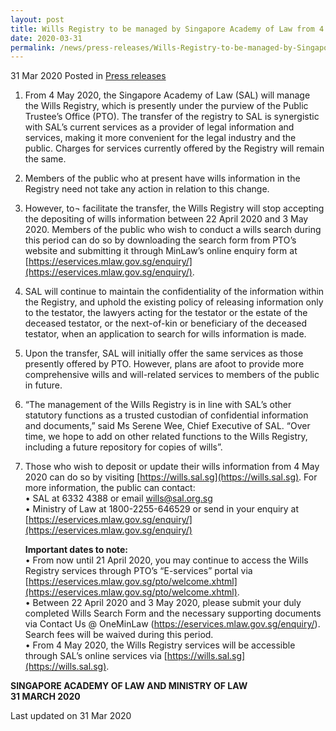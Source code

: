 ```yaml
---
layout: post
title: Wills Registry to be managed by Singapore Academy of Law from 4 May 2020
date: 2020-03-31
permalink: /news/press-releases/Wills-Registry-to-be-managed-by-Singapore-Academy-of-Law-from-4-May-2020
---
```


31 Mar 2020 Posted in [Press releases](/news/press-releases)

1.	From 4 May 2020, the Singapore Academy of Law (SAL) will manage the Wills Registry, which is presently under the purview of the Public Trustee’s Office (PTO). The transfer of the registry to SAL is synergistic with SAL’s current services as a provider of legal information and services, making it more convenient for the legal industry and the public. Charges for services currently offered by the Registry will remain the same.

2.	Members of the public who at present have wills information in the Registry need not take any action in relation to this change.

3.	However, to¬ facilitate the transfer, the Wills Registry will stop accepting the depositing of wills information between 22 April 2020 and 3 May 2020. Members of the public who wish to conduct a wills search during this period can do so by downloading the search form from PTO’s website and submitting it through MinLaw’s online enquiry form at [https://eservices.mlaw.gov.sg/enquiry/](https://eservices.mlaw.gov.sg/enquiry/). 

4.	SAL will continue to maintain the confidentiality of the information within the Registry, and uphold the existing policy of releasing information only to the testator, the lawyers acting for the testator or the estate of the deceased testator, or the next-of-kin or beneficiary of the deceased testator, when an application to search for wills information is made.

5.	Upon the transfer, SAL will initially offer the same services as those presently offered by PTO. However, plans are afoot to provide more comprehensive wills and will-related services to members of the public in future.

6.	“The management of the Wills Registry is in line with SAL’s other statutory functions as a trusted custodian of confidential information and documents,” said Ms Serene Wee, Chief Executive of SAL. “Over time, we hope to add on other related functions to the Wills Registry, including a future repository for copies of wills”.  

7.	Those who wish to deposit or update their wills information from 4 May 2020 can do so by visiting [https://wills.sal.sg](https://wills.sal.sg). For more information, the public can contact:
<br>•	SAL at 6332 4388 or email [wills@sal.org.sg](wills@sal.org.sg) 
<br>•	Ministry of Law at 1800-2255-646529 or send in your enquiry at [https://eservices.mlaw.gov.sg/enquiry/](https://eservices.mlaw.gov.sg/enquiry/)


    **Important dates to note:**
    <br>•	From now until 21 April 2020, you may continue to access the Wills Registry services through PTO’s “E-services” portal via [https://eservices.mlaw.gov.sg/pto/welcome.xhtml](https://eservices.mlaw.gov.sg/pto/welcome.xhtml).
    <br>•	Between 22 April 2020 and 3 May 2020, please submit your duly completed Wills Search Form and the necessary supporting documents via Contact Us @ OneMinLaw (https://eservices.mlaw.gov.sg/enquiry/). Search fees will be waived during this period.
    <br>•	From 4 May 2020, the Wills Registry services will be accessible through SAL’s online services via [https://wills.sal.sg](https://wills.sal.sg).


<b>SINGAPORE ACADEMY OF LAW AND MINISTRY OF LAW</b>
<br>
<b>31 MARCH 2020</b>

<p class="right-side-updated">Last updated on 31 Mar 2020</p>
